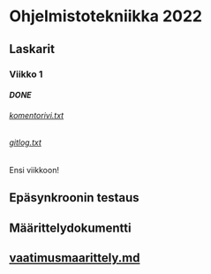 # Ohjelmistotekniikka 2022

## Laskarit

### **Viikko 1**
#### *DONE*

###### [komentorivi.txt](laskarit/viikko1/kometorivi.txt)
###### [gitlog.txt](laskarit/viikko1/gitlog.txt)
Ensi viikkoon!

## Epäsynkroonin testaus

## Määrittelydokumentti

## [vaatimusmaarittely.md](documents/vaatimusmaarittely.md)
